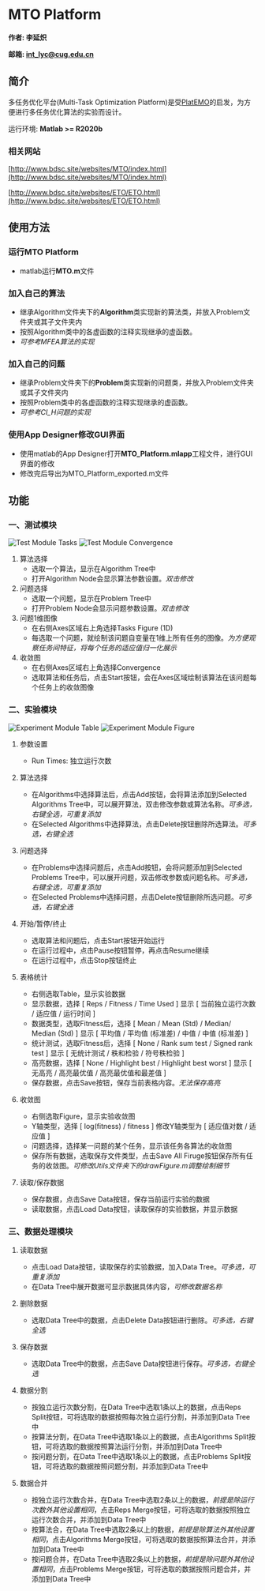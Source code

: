 # MTO Platform

**作者: 李延炽**

**邮箱: int_lyc@cug.edu.cn**

## 简介

多任务优化平台(Multi-Task Optimization Platform)是受[PlatEMO](https://github.com/BIMK/PlatEMO)的启发，为方便进行多任务优化算法的实验而设计。

运行环境: **Matlab >= R2020b**

### 相关网站
[http://www.bdsc.site/websites/MTO/index.html](http://www.bdsc.site/websites/MTO/index.html)

[http://www.bdsc.site/websites/ETO/ETO.html](http://www.bdsc.site/websites/ETO/ETO.html)

## 使用方法

### 运行MTO Platform

- matlab运行**MTO.m**文件

### 加入自己的算法

- 继承Algorithm文件夹下的**Algorithm**类实现新的算法类，并放入Problem文件夹或其子文件夹内
- 按照Algorithm类中的各虚函数的注释实现继承的虚函数。
- *可参考MFEA算法的实现*

### 加入自己的问题

- 继承Problem文件夹下的**Problem**类实现新的问题类，并放入Problem文件夹或其子文件夹内
- 按照Problem类中的各虚函数的注释实现继承的虚函数。
- *可参考CI_H问题的实现*

### 使用App Designer修改GUI界面

- 使用matlab的App Designer打开**MTO_Platform.mlapp**工程文件，进行GUI界面的修改
- 修改完后导出为MTO_Platform_exported.m文件


## 功能

### 一、测试模块

![Test Module Tasks](./Readme_Figure/MTO-Platform%20Test%20Module.png)
![Test Module Convergence](./Readme_Figure/MTO-Platform%20Test%20Module%202.png)

1. 算法选择
    - 选取一个算法，显示在Algorithm Tree中
    - 打开Algorithm Node会显示算法参数设置。*双击修改*
2. 问题选择
    - 选取一个问题，显示在Problem Tree中
    - 打开Problem Node会显示问题参数设置。*双击修改*
3. 问题1维图像
    - 在右侧Axes区域右上角选择Tasks Figure (1D)
    - 每选取一个问题，就绘制该问题自变量在1维上所有任务的图像。*为方便观察任务间特征，将每个任务的适应值归一化展示*
4. 收敛图
    - 在右侧Axes区域右上角选择Convergence
    - 选取算法和任务后，点击Start按钮，会在Axes区域绘制该算法在该问题每个任务上的收敛图像

### 二、实验模块

![Experiment Module Table](./Readme_Figure/MTO-Platform%20Experiment%20Module.png)
![Experiment Module Figure](./Readme_Figure/MTO-Platform%20Experiment%20Module%202.png)

1. 参数设置
    - Run Times: 独立运行次数

2. 算法选择
    - 在Algorithms中选择算法后，点击Add按钮，会将算法添加到Selected Algorithms Tree中，可以展开算法，双击修改参数或算法名称。*可多选，右键全选，可重复添加*
    - 在Selected Algorithms中选择算法，点击Delete按钮删除所选算法。*可多选，右键全选*

3. 问题选择
    - 在Problems中选择问题后，点击Add按钮，会将问题添加到Selected Problems Tree中，可以展开问题，双击修改参数或问题名称。*可多选，右键全选，可重复添加*
    - 在Selected Problems中选择问题，点击Delete按钮删除所选问题。*可多选，右键全选* 

4. 开始/暂停/终止
    - 选取算法和问题后，点击Start按钮开始运行
    - 在运行过程中，点击Pause按钮暂停，再点击Resume继续
    - 在运行过程中，点击Stop按钮终止
  
5. 表格统计
    - 右侧选取Table，显示实验数据
    - 显示数据，选择 [ Reps / Fitness / Time Used ] 显示 [ 当前独立运行次数 / 适应值 / 运行时间 ]
    - 数据类型，选取Fitness后，选择 [ Mean / Mean (Std) / Median/ Median (Std) ] 显示 [ 平均值 / 平均值 (标准差) / 中值 / 中值 (标准差) ]
    - 统计测试，选取Fitness后，选择 [ None / Rank sum test / Signed rank test ] 显示 [ 无统计测试 / 秩和检验 / 符号秩检验 ]
    - 高亮数据，选择 [ None / Highlight best / Highlight best worst ] 显示 [ 无高亮 / 高亮最优值 / 高亮最优值和最差值 ]
    - 保存数据，点击Save按钮，保存当前表格内容。*无法保存高亮*

6. 收敛图
    - 右侧选取Figure，显示实验收敛图
    - Y轴类型，选择 [ log(fitness) / fitness ] 修改Y轴类型为 [ 适应值对数 / 适应值 ]
    - 问题选择，选择某一问题的某个任务，显示该任务各算法的收敛图
    - 保存所有数据，选取保存文件类型，点击Save All Firuge按钮保存所有任务的收敛图。*可修改Utils文件夹下的drawFigure.m调整绘制细节*

7. 读取/保存数据
    - 保存数据，点击Save Data按钮，保存当前运行实验的数据
    - 读取数据，点击Load Data按钮，读取保存的实验数据，并显示数据


### 三、数据处理模块

1. 读取数据
    - 点击Load Data按钮，读取保存的实验数据，加入Data Tree。*可多选，可重复添加*
    - 在Data Tree中展开数据可显示数据具体内容，*可修改数据名称*

2. 删除数据
    - 选取Data Tree中的数据，点击Delete Data按钮进行删除。*可多选，右键全选*

3. 保存数据
    - 选取Data Tree中的数据，点击Save Data按钮进行保存。*可多选，右键全选*

4. 数据分割
    - 按独立运行次数分割，在Data Tree中选取1条以上的数据，点击Reps Split按钮，可将选取的数据按照每次独立运行分割，并添加到Data Tree中
    - 按算法分割，在Data Tree中选取1条以上的数据，点击Algorithms Split按钮，可将选取的数据按照算法运行分割，并添加到Data Tree中
    - 按问题分割，在Data Tree中选取1条以上的数据，点击Problems Split按钮，可将选取的数据按照问题分割，并添加到Data Tree中

5. 数据合并
    - 按独立运行次数合并，在Data Tree中选取2条以上的数据，*前提是除运行次数外其他设置相同*，点击Reps Merge按钮，可将选取的数据按照独立运行次数合并，并添加到Data Tree中
    - 按算法合，在Data Tree中选取2条以上的数据，*前提是除算法外其他设置相同*，点击Algorithms Merge按钮，可将选取的数据按照算法合并，并添加到Data Tree中
    - 按问题合并，在Data Tree中选取2条以上的数据，*前提是除问题外其他设置相同*，点击Problems Merge按钮，可将选取的数据按照问题合并，并添加到Data Tree中

